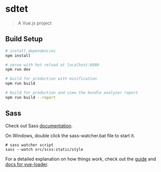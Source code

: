 # sdtet

> A Vue.js project

## Build Setup

``` bash
# install dependencies
npm install

# serve with hot reload at localhost:8080
npm run dev

# build for production with minification
npm run build

# build for production and view the bundle analyzer report
npm run build --report

```
## Sass
Check out Sass [documentation](http://sass-lang.com/documentation/file.SASS_REFERENCE.html). 

On Windows, double click the sass-watcher.bat file to start it.

```
# sass watcher script 
sass --watch src/scss:static/style
```

For a detailed explanation on how things work, check out the [guide](http://vuejs-templates.github.io/webpack/) and [docs for vue-loader](http://vuejs.github.io/vue-loader).
